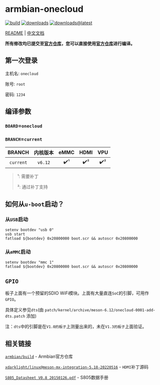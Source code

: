 # armbian-onecloud

[![build](https://img.shields.io/github/actions/workflow/status/hzyitc/armbian-onecloud/ci.yml)](https://github.com/hzyitc/armbian-onecloud/actions/workflows/ci.yml) [![downloads](https://img.shields.io/github/downloads/hzyitc/armbian-onecloud/total)](https://github.com/hzyitc/armbian-onecloud/releases) [![downloads@latest](https://img.shields.io/github/downloads/hzyitc/armbian-onecloud/latest/total)](https://github.com/hzyitc/armbian-onecloud/releases/latest)

[README](README.md) | [中文文档](README_zh.md)

**所有修改均已提交至[官方仓库](https://github.com/armbian/build)，您可以直接使用[官方仓库](https://github.com/armbian/build)进行编译。**

## 第一次登录

主机名: `onecloud`

账号:  `root`

密码: `1234`

## 编译参数

### `BOARD`=`onecloud`

### `BRANCH`=`current`

| BRANCH    | 内核版本 | eMMC | HDMI | VPU |
| :-:       | :-:     | :-:  | :-:  | :-: |
| `current` | `v6.12` | ✔️¹  | ✔️² | ✔️² |

> ¹: 需要补丁
>
> ²: 通过补丁支持

## 如何从`u-boot`启动？

### 从`USB`启动

```
setenv bootdev "usb 0"
usb start
fatload ${bootdev} 0x20800000 boot.scr && autoscr 0x20800000
```

### 从`eMMC`启动

```
setenv bootdev "mmc 1"
fatload ${bootdev} 0x20800000 boot.scr && autoscr 0x20800000
```

## `GPIO`

板子上面有一个预留的SDIO WiFi模块。上面有大量直连`SoC`的引脚，可用作`GPIO`。

具体定义参见`dts`(由 `patch/kernel/archive/meson-6.12/onecloud-0001-add-dts.patch` 添加)

注：`dts`中的引脚是在`V1.0的板子`上测量出来的，未在`V1.3的板子`上面验证。

## 相关链接

[`armbian/build`](https://github.com/armbian/build) - Armbian官方仓库

[`xdarklight/linux@meson-mx-integration-5.18-20220516`](https://github.com/xdarklight/linux/commits/meson-mx-integration-5.18-20220516) - `HDMI`补丁源码

[`S805_Datasheet V0.8 20150126.pdf`](https://dn.odroid.com/S805/Datasheet/S805_Datasheet%20V0.8%2020150126.pdf) - S805数据手册
